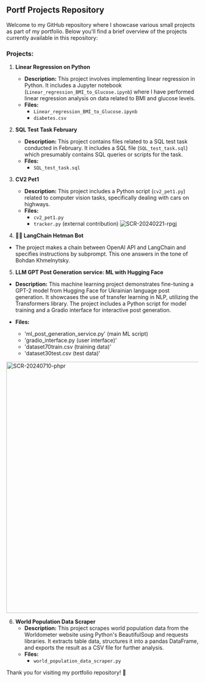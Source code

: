 ## Portf Projects Repository

Welcome to my GitHub repository where I showcase various small projects as part of my portfolio. Below you'll find a brief overview of the projects currently available in this repository:

### Projects:

1. **Linear Regression on Python**
   - **Description:** This project involves implementing linear regression in Python. It includes a Jupyter notebook (`Linear_regression_BMI_to_Glucose.ipynb`) where I have performed linear regression analysis on data related to BMI and glucose levels.
   - **Files:**
     - `Linear_regression_BMI_to_Glucose.ipynb`
     - `diabetes.csv`

2. **SQL Test Task February**
   - **Description:** This project contains files related to a SQL test task conducted in February. It includes a SQL file (`SQL_test_task.sql`) which presumably contains SQL queries or scripts for the task.
   - **Files:**
     - `SQL_test_task.sql`

3. **CV2 Pet1**
   - **Description:** This project includes a Python script (`cv2_pet1.py`) related to computer vision tasks, specifically dealing with cars on highways. 
   - **Files:**
     - `cv2_pet1.py`
     - `tracker.py` (external contribution)
       ![SCR-20240221-rpgj](https://github.com/valntn1/portf/assets/125474713/1438da85-ef0e-4106-a616-978b166c5149)

4. **🦜🔗 LangChain Hetman Bot**
  - The project makes a chain between OpenAI API and LangChain and specifies instructions by subprompt. This one answers in the tone of Bohdan Khmelnytsky.
    
5. **LLM GPT Post Generation service: ML with Hugging Face**
- **Description:** This machine learning project demonstrates fine-tuning a GPT-2 model from Hugging Face for Ukrainian language post generation. It showcases the use of transfer learning in NLP, utilizing the Transformers library. The project includes a Python script for model training and a Gradio interface for interactive post generation.

- **Files:**
   - 'ml_post_generation_service.py' (main ML script)
   - 'gradio_interface.py (user interface)'
   - 'dataset70train.csv (training data)'
   - 'dataset30test.csv (test data)'
<img width="657" alt="SCR-20240710-phpr" src="https://github.com/valntn1/portf/assets/125474713/849ec845-939b-4aff-99c7-685e7dddc136">


6. **World Population Data Scraper**
   - **Description:** This project scrapes world population data from the Worldometer website using Python's BeautifulSoup and requests libraries. It extracts table data, structures it into a pandas DataFrame, and exports the result as a CSV file for further analysis. 
   - **Files:**
     - `world_population_data_scraper.py`

Thank you for visiting my portfolio repository! 🚀
